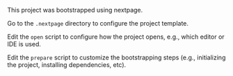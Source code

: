 This project was bootstrapped using nextpage.

Go to the `.nextpage` directory to configure the project template.

Edit the `open` script to configure how the project opens, e.g., which editor or
IDE is used.

Edit the `prepare` script to customize the bootstrapping steps (e.g.,
initializing the project, installing dependencies, etc).
